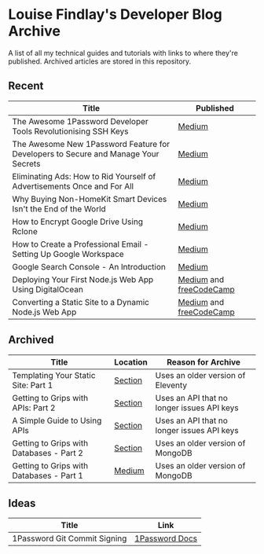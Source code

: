 # Louise Findlay's Developer Blog Archive

A list of all my technical guides and tutorials with links to where they're published. Archived articles are stored in this repository.

## Recent

| Title | Published |
|---|---|
| The Awesome 1Password Developer Tools Revolutionising SSH Keys | [Medium](https://medium.com/gitconnected/the-awesome-1password-developer-tool-revolutionising-ssh-keys-4fb40f75cf99)
| The Awesome New 1Password Feature for Developers to Secure and Manage Your Secrets | [Medium](https://medium.com/gitconnected/the-awesome-new-1password-feature-for-developers-to-secure-and-manage-your-secrets-b583e47e8693)
| Eliminating Ads: How to Rid Yourself of Advertisements Once and For All | [Medium](https://medium.com/@louisefindlay23/eliminating-ads-how-to-rid-yourself-of-advertisements-once-and-for-all-87daffd55ab4)
| Why Buying Non-HomeKit Smart Devices Isn't the End of the World | [Medium](https://medium.com/techlife/why-buying-non-homekit-smart-devices-isnt-the-end-of-the-world-cac3f3dbc17b)
| How to Encrypt Google Drive Using Rclone | [Medium](https://medium.com/@louisefindlay23/how-to-encrypt-google-drive-using-rclone-290958762b27)
| How to Create a Professional Email - Setting Up Google Workspace | [Medium](https://medium.com/@louisefindlay23/how-to-create-a-professional-email-setting-up-google-workspace-a2cd56c068a3)
| Google Search Console - An Introduction | [Medium](https://medium.com/@louisefindlay23/google-search-console-an-introduction-a66de9126283)
| Deploying Your First Node.js Web App Using DigitalOcean | [Medium](https://medium.com/@louisefindlay23/deploying-your-first-node-js-web-app-using-digitalocean-e5a047337ba6) and [freeCodeCamp](https://www.freecodecamp.org/news/develop-deploy-first-fullstack-web-app)
| Converting a Static Site to a Dynamic Node.js Web App | [Medium](https://medium.com/@louisefindlay23/converting-a-static-site-to-a-dynamic-node-js-web-app-a0dea5de6712) and [freeCodeCamp](https://www.freecodecamp.org/news/develop-deploy-first-fullstack-web-app)

## Archived

| Title | Location | Reason for Archive |
|---|---|---|
| Templating Your Static Site: Part 1 | [Section](https://github.com/section-engineering-education/engineering-education/blob/master/content/articles/templating-your-static-site/index.md) | Uses an older version of Eleventy
| Getting to Grips with APIs: Part 2 | [Section](https://github.com/section-engineering-education/engineering-education/blob/master/content/articles/simple-guide-to-using-apis-part2/index.md) | Uses an API that no longer issues API keys
| A Simple Guide to Using APIs | [Section](https://github.com/section-engineering-education/engineering-education/blob/master/content/articles/simple-guide-to-using-apis-nodejs/index.md) | Uses an API that no longer issues API keys
| Getting to Grips with Databases - Part 2 | [Section](https://github.com/section-engineering-education/engineering-education/blob/master/content/articles/working-with-databases-part2/index.md) | Uses an older version of MongoDB
| Getting to Grips with Databases - Part 1 | [Medium](https://medium.com/@louisefindlay23/getting-to-grips-with-databases-part-1-14c377e845c5) | Uses an older version of MongoDB

## Ideas

| Title | Link |
|---|---|
| 1Password Git Commit Signing | [1Password Docs](https://developer.1password.com/docs/ssh/git-commit-signing/)
